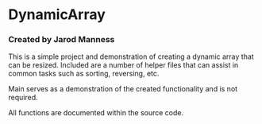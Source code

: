 # DynamicArray
### Created by Jarod Manness

This is a simple project and demonstration of creating a dynamic array that can be resized.
Included are a number of helper files that can assist in common tasks such as sorting, reversing, etc.

Main serves as a demonstration of the created functionality and is not required.

All functions are documented within the source code.
